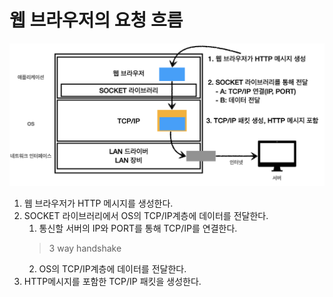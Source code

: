 # 웹 브라우저의 요청 흐름
<img src="img/web_browser_request_way.png">

1. 웹 브라우저가 HTTP 메시지를 생성한다.
2. SOCKET 라이브러리에서 OS의 TCP/IP계층에 데이터를 전달한다.
   1. 통신할 서버의 IP와 PORT를 통해 TCP/IP를 연결한다.
    > 3 way handshake
   2. OS의 TCP/IP계층에 데이터를 전달한다.
3. HTTP메시지를 포함한 TCP/IP 패킷을 생성한다.